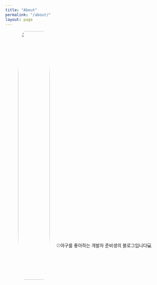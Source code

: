 ```yaml
---
title: "About"
permalink: "/about/"
layout: page
---
```




<!-- ## introduction -->

<figure>
<style> 
.profile-container {
    width: 100%;
    height: 100%; 
    display: flex;
}
.profile-img-container {
    width: 100px;
    height: 20%; 
    overflow: hidden;
    position: relative;
}
.profile-img {
    width: 100%;
    height: 100%;
    border-radius: 20%;
    object-fit: cover;
}
.profile-txt-container {
margin-left: 5%;
width: 70%;
}
.profile-txt {
text-align: justify;
height: min-content;
position: absolute;
top: 20%;
}   
</style>

<div class="profile-container">
<div class="profile-img-container" >
    <img class="profile-img" src="https://github.com/nayonnii/nayonnii.github.io/assets/126767770/f5f0c5c4-5bb4-4ae3-8e06-9acc3da6990e">
</div>
<div class="profile-txt-container" >
    <p class="profile-txt">⚾야구를 좋아하는 개발자 준비생의 블로그입니다💻</p>
</div>
</div>
<hr>
</figure>



## Study

 - Java
 - Spring
 - MySQL


